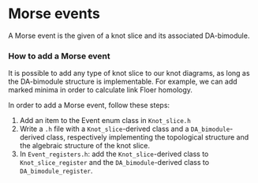 # Morse events
A Morse event is the given of a knot slice and its associated DA-bimodule.

### How to add a Morse event
It is possible to add any type of knot slice to our knot diagrams, as long as
the DA-bimodule structure is implementable. For example, we can add marked
minima in order to calculate link Floer homology.

In order to add a Morse event, follow these steps:
1. Add an item to the Event enum class in `Knot_slice.h`
2. Write a `.h` file with a `Knot_slice`-derived class and a
`DA_bimodule`-derived class, respectively implementing the topological
structure and the algebraic structure of the knot slice.
3. In `Event_registers.h`: add the `Knot_slice`-derived class to
`Knot_slice_register` and the `DA_bimodule`-derived class to
`DA_bimodule_register`.